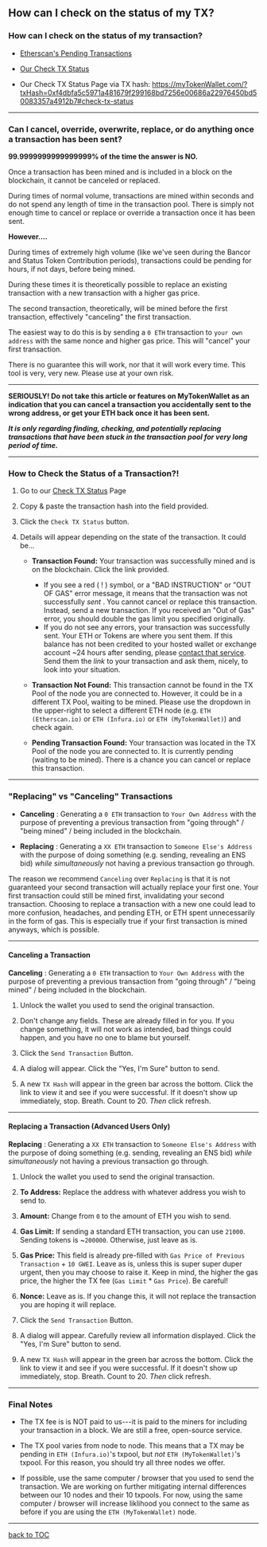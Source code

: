 ## How can I check on the status of my TX?


### How can I check on the status of my transaction?

* [Etherscan's Pending Transactions](https://etherscan.io/txsPending)

* [Our Check TX Status](https://myTokenWallet.com/#check-tx-status)

* Our Check TX Status Page via TX hash:
  https://myTokenWallet.com/?txHash=0xf4dbfa5c5971a481679f299168bd7256e00686a22976450bd50083357a4912b7#check-tx-status

***

### Can I cancel, override, overwrite, replace, or do anything once a transaction has been sent?

**99.9999999999999999% of the time the answer is NO.**

Once a transaction has been mined and is included in a block on the
blockchain, it cannot be canceled or replaced.

During times of normal volume, transactions are mined within seconds and
do not spend any length of time in the transaction pool. There is simply
not enough time to cancel or replace or override a transaction once it
has been sent.

**However....**

During times of extremely high volume (like we've seen during the Bancor
and Status Token Contribution periods), transactions could be pending
for hours, if not days, before being mined.

During these times it is theoretically possible to replace an existing
transaction with a new transaction with a higher gas price.

The second transaction, theoretically, will be mined before the first
transaction, effectively "canceling" the first transaction.

The easiest way to do this is by sending a `0 ETH` transaction to `your
own address` with the same nonce and higher gas price. This will
"cancel" your first transaction.

There is no guarantee this will work, nor that it will work every time.
This tool is very, very new. Please use at your own risk.

***

**SERIOUSLY! Do not take this article or features on MyTokenWallet as an
indication that you can cancel a transaction you accidentally sent to
the wrong address, or get your ETH back once it has been sent.**

**_It is **only** regarding finding, checking, and potentially replacing
transactions that have been stuck in the transaction pool for very long
period of time._**

***

### How to Check the Status of a Transaction?!

1. Go to our
   [Check TX Status](https://myTokenWallet.com/#check-tx-status) Page

2. Copy & paste the transaction hash into the field provided.

3. Click the `Check TX Status` button.

4. Details will appear depending on the state of the transaction. It
   could be...

   * **Transaction Found:** Your transaction was successfully mined and
     is on the blockchain. Click the link provided.

     * If you see a red ( ! ) symbol, or a "BAD INSTRUCTION" or "OUT OF
       GAS" error message, it means that the transaction was not
       successfully *sent* . You cannot cancel or replace this
       transaction. Instead, send a new transaction. If you received an
       "Out of Gas" error, you should double the gas limit you specified
       originally.
     * If you do not see any errors, your transaction was successfully
       sent. Your ETH or Tokens are where you sent them. If this balance
       has not been credited to your hosted wallet or exchange account
       ~24 hours after sending, please
       [contact that service](https://github.com/Zwilla/mytokenwallet.com/issues).
       Send them the *link* to your transaction and ask them, nicely, to
       look into your situation.

   * **Transaction Not Found:** This transaction cannot be found in the
     TX Pool of the node you are connected to. However, it could be in a
     different TX Pool, waiting to be mined. Please use the dropdown in
     the upper-right to select a different ETH node (e.g. `ETH
     (Etherscan.io)` or `ETH (Infura.io)` or `ETH (MyTokenWallet)`) and
     check again.

   * **Pending Transaction Found:** Your transaction was located in the
     TX Pool of the node you are connected to. It is currently pending
     (waiting to be mined). There is a chance you can cancel or replace
     this transaction.

***

### "Replacing" vs "Canceling" Transactions

* **Canceling** : Generating a `0 ETH` transaction to `Your Own Address`
  with the purpose of preventing a previous transaction from "going
  through" / "being mined" / being included in the blockchain.

* **Replacing** : Generating a `XX ETH` transaction to `Someone Else's
  Address` with the purpose of doing something (e.g. sending, revealing
  an ENS bid) *while simultaneously* not having a previous transaction
  go through.

The reason we recommend `Canceling` over `Replacing` is that it is not
guaranteed your second transaction will actually replace your first one.
Your first transaction could still be mined first, invalidating your
second transaction. Choosing to replace a transaction with a new one
could lead to more confusion, headaches, and pending ETH, or ETH spent
unnecessarily in the form of gas. This is especially true if your first
transaction is mined anyways, which is possible.

*** 
#### Canceling a Transaction

**Canceling** : Generating a `0 ETH` transaction to `Your Own Address`
with the purpose of preventing a previous transaction from "going
through" / "being mined" / being included in the blockchain.
1. Unlock the wallet you used to send the original transaction.

2. Don't change any fields. These are already filled in for you. If you
   change something, it will not work as intended, bad things could
   happen, and you have no one to blame but yourself.

3. Click the `Send Transaction` Button.

4. A dialog will appear. Click the "Yes, I'm Sure" button to send.

5. A new `TX Hash` will appear in the green bar across the bottom. Click
   the link to view it and see if you were successful. If it doesn't
   show up immediately, stop. Breath. Count to 20. *Then* click refresh.

***

#### Replacing a Transaction (Advanced Users Only)

**Replacing** : Generating a `XX ETH` transaction to `Someone Else's
Address` with the purpose of doing something (e.g. sending, revealing an
ENS bid) *while simultaneously* not having a previous transaction go
through.
1. Unlock the wallet you used to send the original transaction.

2. **To Address:** Replace the address with whatever address you wish to
   send to.

3. **Amount:** Change from `0` to the amount of ETH you wish to send.

4. **Gas Limit:** If sending a standard ETH transaction, you can use
   `21000`. Sending tokens is ~`200000`. Otherwise, just leave as is.

5. **Gas Price:** This field is already pre-filled with `Gas Price of
   Previous Transaction` + `10 GWEI`. Leave as is, unless this is super
   super duper urgent, then you may choose to raise it. Keep in mind,
   the higher the gas price, the higher the TX fee (`Gas Limit` * `Gas
   Price`). Be careful!

6. **Nonce:** Leave as is. If you change this, it will not replace the
   transaction you are hoping it will replace.

7. Click the `Send Transaction` Button.

8. A dialog will appear. Carefully review all information displayed.
   Click the "Yes, I'm Sure" button to send.

9. A new `TX Hash` will appear in the green bar across the bottom. Click
   the link to view it and see if you were successful. If it doesn't
   show up immediately, stop. Breath. Count to 20. *Then* click refresh.

***

### Final Notes

* The TX fee is is NOT paid to us---it is paid to the miners for
  including your transaction in a block. We are still a free,
  open-source service.

* The TX pool varies from node to node. This means that a TX may be
  pending in `ETH (Infura.io)`'s txpool, but *not* `ETH
  (MyTokenWallet)`'s txpool. For this reason, you should try all three
  nodes we offer.

* If possible, use the same computer / browser that you used to send the
  transaction. We are working on further mitigating internal differences
  between our 10 nodes and their 10 txpools. For now, using the same
  computer / browser will increase liklihood you connect to the same as
  before if you are using the `ETH (MyTokenWallet)` node.

***
[back to TOC](https://github.com/Zwilla/mytokenwallet.com/blob/master/docs/DOCS-TOC.md)
